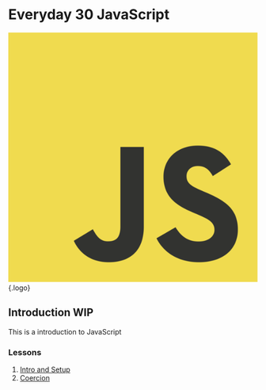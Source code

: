 # Everyday 30 JavaScript

![Logo](/assets/js.png){.logo}

## Introduction WIP

This is a introduction to JavaScript

### Lessons

1. [Intro and Setup](01-intro.html)
2. [Coercion](03-coercion.html)
